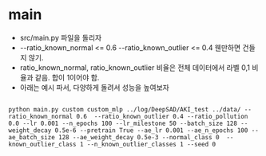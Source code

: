 # main

- src/main.py 파일을 돌리자
- --ratio_known_normal <= 0.6  --ratio_known_outlier <= 0.4 웬만하면 건들지 않기.
- ratio_known_normal, ratio_known_outlier 비율은 전체 데이터에서 라벨 0,1 비율과 같음. 합이 1이어야 함.
- 아래는 예시 파서, 다양하게 돌려서 성능을 높여보자

```

python main.py custom custom_mlp ../log/DeepSAD/AKI_test ../data/ --ratio_known_normal 0.6  --ratio_known_outlier 0.4 --ratio_pollution 0.0 --lr 0.001 --n_epochs 100 --lr_milestone 50 --batch_size 128 --weight_decay 0.5e-6 --pretrain True --ae_lr 0.001 --ae_n_epochs 100 --ae_batch_size 128 --ae_weight_decay 0.5e-3 --normal_class 0  --known_outlier_class 1 --n_known_outlier_classes 1 --seed 0 

```
